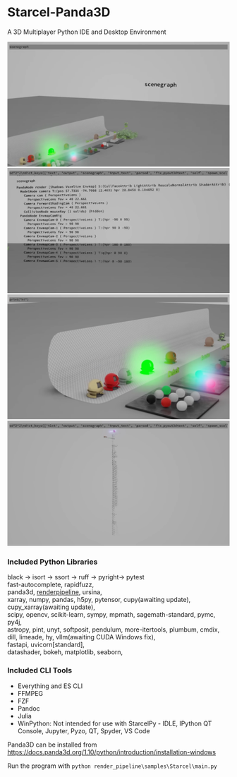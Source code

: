 # Starcel-Panda3D
A 3D Multiplayer Python IDE and Desktop Environment

![](images/4.png)
![](images/1.png)
![](images/2.png)
![](images/3.png)

### Included Python Libraries
black -> isort -> ssort -> ruff -> pyright-> pytest\
fast-autocomplete, rapidfuzz,\
panda3d, [renderpipeline](https://github.com/tobspr/RenderPipeline), ursina,\
xarray, numpy, pandas, h5py, pytensor, cupy(awaiting update), cupy_xarray(awaiting update),\
scipy, opencv, scikit-learn, sympy, mpmath, sagemath-standard, pymc, py4j,\
astropy, pint, unyt, softposit, pendulum, more-itertools, plumbum, cmdix, dill, limeade, hy, vllm(awaiting CUDA Windows fix),\
fastapi, uvicorn[standard],\
datashader, bokeh, matplotlib, seaborn,


### Included CLI Tools
* Everything and ES CLI
* FFMPEG
* FZF
* Pandoc
* Julia
* WinPython: Not intended for use with StarcelPy - IDLE, IPython QT Console, Jupyter, Pyzo, QT, Spyder, VS Code


Panda3D can be installed from https://docs.panda3d.org/1.10/python/introduction/installation-windows

Run the program with ```python render_pipeline\samples\Starcel\main.py```
